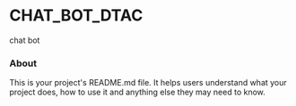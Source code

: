 CHAT_BOT_DTAC
=============

chat bot 

### About

This is your project's README.md file. It helps users understand what your
project does, how to use it and anything else they may need to know.